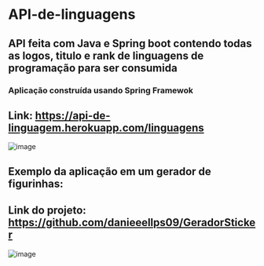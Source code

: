 # API-de-linguagens
## API feita com Java e Spring boot contendo todas as logos, titulo e rank de linguagens de programação para ser consumida
###  Aplicação construída usando Spring Framewok 
## Link: https://api-de-linguagem.herokuapp.com/linguagens
![image](https://user-images.githubusercontent.com/89053769/185271707-57076a93-e9c1-40ea-b6be-64f7fb3dd085.png)
## Exemplo da aplicação em um gerador de figurinhas: 
## Link do projeto: https://github.com/danieeellps09/GeradorSticker
![image](https://user-images.githubusercontent.com/89053769/185273535-b49377a3-eb3a-455b-a85d-db736cbaf36f.png)
